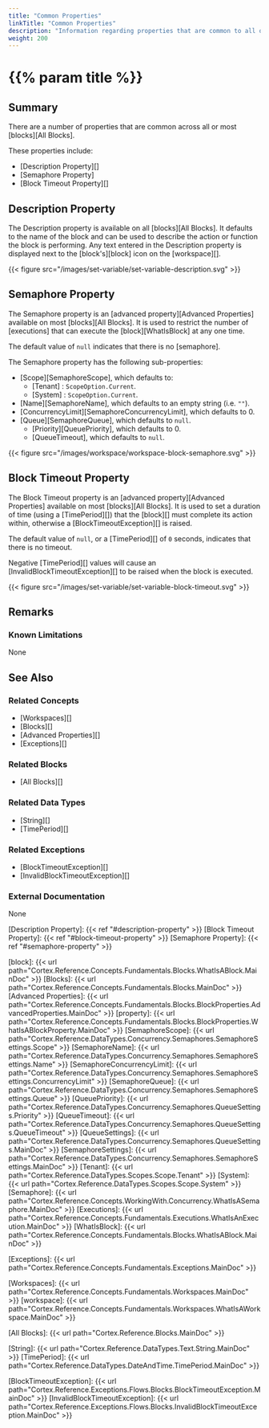 ```yaml
---
title: "Common Properties"
linkTitle: "Common Properties"
description: "Information regarding properties that are common to all or most blocks."
weight: 200
---
```


# {{% param title %}}

## Summary

There are a number of properties that are common across all or most [blocks][All Blocks].

These properties include:

- [Description Property][]
- [Semaphore Property]
- [Block Timeout Property][]

## Description Property

The Description property is available on all [blocks][All Blocks]. It defaults to the name of the block and can be used to describe the action or function the block is performing. Any text entered in the Description property is displayed next to the [block's][block] icon on the [workspace][].

{{< figure src="/images/set-variable/set-variable-description.svg" >}}

## Semaphore Property

The Semaphore property is an [advanced property][Advanced Properties] available on most [blocks][All Blocks]. It is used to restrict the number of [executions] that can execute the [block][WhatIsBlock] at any one time.

The default value of `null` indicates that there is no [semaphore].

The Semaphore property has the following sub-properties:
* [Scope][SemaphoreScope], which defaults to:
    * [Tenant] : `ScopeOption.Current`.
    * [System] : `ScopeOption.Current`.
* [Name][SemaphoreName], which defaults to an empty string (i.e. `""`).
* [ConcurrencyLimit][SemaphoreConcurrencyLimit], which defaults to 0.
* [Queue][SemaphoreQueue], which defaults to `null`.
    * [Priority][QueuePriority], which defaults to 0.
    * [QueueTimeout], which defaults to `null`.

{{< figure src="/images/workspace/workspace-block-semaphore.svg" >}}

## Block Timeout Property

The Block Timeout property is an [advanced property][Advanced Properties] available on most [blocks][All Blocks]. It is used to set a duration of time (using a [TimePeriod][]) that the [block][] must complete its action within, otherwise a [BlockTimeoutException][] is raised.

The default value of `null`, or a [TimePeriod][] of `0` seconds, indicates that there is no timeout.

Negative [TimePeriod][] values will cause an [InvalidBlockTimeoutException][] to be raised when the block is executed.

{{< figure src="/images/set-variable/set-variable-block-timeout.svg" >}}

## Remarks

### Known Limitations

None

## See Also

### Related Concepts

- [Workspaces][]
- [Blocks][]
- [Advanced Properties][]
- [Exceptions][]

### Related Blocks

- [All Blocks][]

### Related Data Types

- [String][]
- [TimePeriod][]

### Related Exceptions

- [BlockTimeoutException][]
- [InvalidBlockTimeoutException][]

### External Documentation

None

[Description Property]: {{< ref "#description-property" >}}
[Block Timeout Property]: {{< ref "#block-timeout-property" >}}
[Semaphore Property]: {{< ref "#semaphore-property" >}}

[block]: {{< url path="Cortex.Reference.Concepts.Fundamentals.Blocks.WhatIsABlock.MainDoc" >}}
[Blocks]: {{< url path="Cortex.Reference.Concepts.Fundamentals.Blocks.MainDoc" >}}
[Advanced Properties]: {{< url path="Cortex.Reference.Concepts.Fundamentals.Blocks.BlockProperties.AdvancedProperties.MainDoc" >}}
[property]: {{< url path="Cortex.Reference.Concepts.Fundamentals.Blocks.BlockProperties.WhatIsABlockProperty.MainDoc" >}}
[SemaphoreScope]: {{< url path="Cortex.Reference.DataTypes.Concurrency.Semaphores.SemaphoreSettings.Scope" >}}
[SemaphoreName]: {{< url path="Cortex.Reference.DataTypes.Concurrency.Semaphores.SemaphoreSettings.Name" >}}
[SemaphoreConcurrencyLimit]: {{< url path="Cortex.Reference.DataTypes.Concurrency.Semaphores.SemaphoreSettings.ConcurrencyLimit" >}}
[SemaphoreQueue]: {{< url path="Cortex.Reference.DataTypes.Concurrency.Semaphores.SemaphoreSettings.Queue" >}}
[QueuePriority]: {{< url path="Cortex.Reference.DataTypes.Concurrency.Semaphores.QueueSettings.Priority" >}}
[QueueTimeout]: {{< url path="Cortex.Reference.DataTypes.Concurrency.Semaphores.QueueSettings.QueueTimeout" >}}
[QueueSettings]: {{< url path="Cortex.Reference.DataTypes.Concurrency.Semaphores.QueueSettings.MainDoc" >}}
[SemaphoreSettings]: {{< url path="Cortex.Reference.DataTypes.Concurrency.Semaphores.SemaphoreSettings.MainDoc" >}}
[Tenant]: {{< url path="Cortex.Reference.DataTypes.Scopes.Scope.Tenant" >}}
[System]: {{< url path="Cortex.Reference.DataTypes.Scopes.Scope.System" >}}
[Semaphore]: {{< url path="Cortex.Reference.Concepts.WorkingWith.Concurrency.WhatIsASemaphore.MainDoc" >}}
[Executions]: {{< url path="Cortex.Reference.Concepts.Fundamentals.Executions.WhatIsAnExecution.MainDoc" >}}
[WhatIsBlock]: {{< url path="Cortex.Reference.Concepts.Fundamentals.Blocks.WhatIsABlock.MainDoc" >}}

[Exceptions]: {{< url path="Cortex.Reference.Concepts.Fundamentals.Exceptions.MainDoc" >}}

[Workspaces]: {{< url path="Cortex.Reference.Concepts.Fundamentals.Workspaces.MainDoc" >}}
[workspace]: {{< url path="Cortex.Reference.Concepts.Fundamentals.Workspaces.WhatIsAWorkspace.MainDoc" >}}

[All Blocks]: {{< url path="Cortex.Reference.Blocks.MainDoc" >}}

[String]: {{< url path="Cortex.Reference.DataTypes.Text.String.MainDoc" >}}
[TimePeriod]: {{< url path="Cortex.Reference.DataTypes.DateAndTime.TimePeriod.MainDoc" >}}

[BlockTimeoutException]: {{< url path="Cortex.Reference.Exceptions.Flows.Blocks.BlockTimeoutException.MainDoc" >}}
[InvalidBlockTimeoutException]: {{< url path="Cortex.Reference.Exceptions.Flows.Blocks.InvalidBlockTimeoutException.MainDoc" >}}
